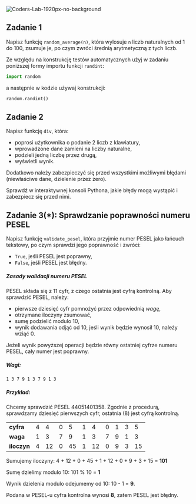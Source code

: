 ![Coders-Lab-1920px-no-background](https://user-images.githubusercontent.com/30623667/104709394-2cabee80-571f-11eb-9518-ea6a794e558e.png)


## Zadanie 1

Napisz funkcję `random_average(n)`, która wylosuje `n` liczb naturalnych od 1 do 100, zsumuje je, 
po czym zwróci średnią arytmetyczną z tych liczb.

Ze względu na konstrukcję testów automatycznych użyj w zadaniu poniższej formy importu funkcji `randint`:

```python
import random
```

a następnie w kodzie używaj konstrukcji:

```python
random.randint()
```


## Zadanie 2

Napisz funkcję `div`, która:

* poprosi użytkownika o podanie 2 liczb z klawiatury,
* wprowadzone dane zamieni na liczby naturalne,
* podzieli jedną liczbę przez drugą,
* wyświetli wynik.

Dodatkowo należy zabezpieczyć się przed wszystkimi możliwymi błędami (niewłaściwe dane, dzielenie przez zero). 

Sprawdź w interaktywnej konsoli Pythona, jakie błędy mogą wystąpić i zabezpiecz się przed nimi.


## Zadanie 3(*): Sprawdzanie poprawności numeru PESEL

Napisz funkcję `validate_pesel`, która przyjmie numer PESEL jako łańcuch tekstowy, po czym sprawdzi jego poprawność 
i zwróci:

* `True`, jeśli PESEL jest poprawny,
* `False`, jeśli PESEL jest błędny.

##### Zasady walidacji numeru PESEL

PESEL składa się z 11 cyfr, z czego ostatnia jest cyfrą kontrolną. Aby sprawdzić PESEL, należy:

* pierwsze dziesięć cyfr pomnożyć przez odpowiednią _wagę_, 
* otrzymane iloczyny zsumować,
* sumę podzielić modulo 10,
* wynik dodawania odjąć od 10, jeśli wynik będzie wynosił 10, należy wziąć 0.

Jeżeli wynik powyższej operacji będzie równy ostatniej cyfrze numeru PESEL, cały numer jest poprawny.

##### Wagi:

`1 3 7 9 1 3 7 9 1 3`


##### Przykład:
Chcemy sprawdzić PESEL 44051401358. Zgodnie z procedurą, sprawdzamy dziesięć pierwszych cyfr, 
ostatnia (8) jest cyfrą kontrolną.

|         |   |    |   |    |   |    |   |   |   |    |
|---------|---|----|---|----|---|----|---|---|---|----|
| **cyfra**   | 4 | 4  | 0 | 5  | 1 | 4  | 0 | 1 | 3 | 5  | 
| **waga**  | 1 | 3  | 7 | 9  | 1 | 3  | 7 | 9 | 1 | 3  |
| **iloczyn** | 4 | 12 | 0 | 45 | 1 | 12 | 0 | 9 | 3 | 15 |

Sumujemy iloczyny: 4 + 12 + 0 + 45 + 1 + 12 + 0 + 9 + 3 + 15 = **101**

Sumę dzielimy modulo 10: 101 % 10 = **1**

Wynik dzielenia modulo odejumemy od 10: 10 - 1 = **9**.

Podana w PESEL-u cyfra kontrolna wynosi **8**, zatem PESEL jest błędny.
